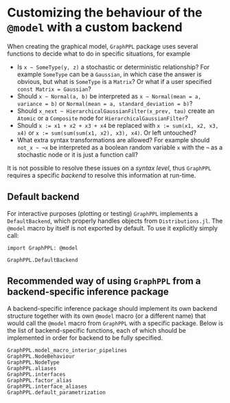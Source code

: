# Customizing the behaviour of the `@model` with a custom backend

When creating the graphical model, `GraphPPL` package uses several functions to decide what to do in specific situations, for example

- Is `x ~ SomeType(y, z)` a stochastic or deterministic relationship? For example `SomeType` can be a `Gaussian`, in which case the answer
is obvious, but what is `SomeType` is a `Matrix`? Or what if a user specified `const Matrix = Gaussian`?
- Should `x ~ Normal(a, b)` be interpreted as `x ~ Normal(mean = a, variance = b)` or `Normal(mean = a, standard_deviation = b)`?
- Should `x_next ~ HierarchicalGaussianFilter(x_prev, tau)` create an `Atomic` or a `Composite` node for `HierarchicalGaussianFilter`? 
- Should `x := x1 + x2 + x3 + x4` be replaced with `x := sum(x1, x2, x3, x4)` or `x := sum(sum(sum(x1, x2), x3), x4)`. Or left untouched?
- What extra syntax transformations are allowed? For example should `not_x ~ ¬x` be interpreted as a boolean random variable `x` with the `¬` as a stochastic node
or it is just a function call?

It is not possible to resolve these issues on a _syntax level_, thus `GraphPPL` requires a specific _backend_ to resolve this information at run-time. 

## Default backend

For interactive purposes (plotting or testing) `GraphPPL` implements a `DefaultBackend`, which properly handles objects from `Distributions.jl`.
The `@model` macro by itself is not exported by default. To use it explicitly simply call:

```@example import-model-macro
import GraphPPL: @model
```

```@docs
GraphPPL.DefaultBackend
```

## Recommended way of using `GraphPPL` from a backend-specific inference package

A backend-specific inference package should implement its own backend structure together with its own `@model` macro (or a different name)
that would call the `@model` macro from `GraphPPL` with a specific package. Below is the list of backend-specific functions, each of which should be implemented 
in order for backend to be fully specified. 

```@docs
GraphPPL.model_macro_interior_pipelines
GraphPPL.NodeBehaviour
GraphPPL.NodeType
GraphPPL.aliases
GraphPPL.interfaces
GraphPPL.factor_alias
GraphPPL.interface_aliases
GraphPPL.default_parametrization
```